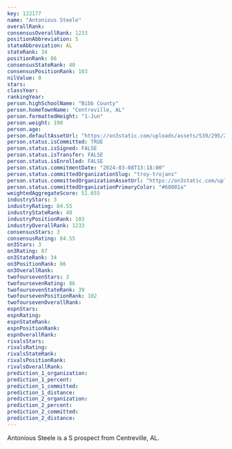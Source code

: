```yaml
---
key: 122177
name: "Antonious Steele"
overallRank: 
consensusOverallRank: 1233
positionAbbreviation: S
stateAbbreviation: AL
stateRank: 34
positionRank: 86
consensusStateRank: 40
consensusPositionRank: 103
nilValue: 0
stars: 
classYear: 
rankingYear: 
person.highSchoolName: "Bibb County"
person.homeTownName: "Centreville, AL"
person.formattedHeight: "1-Jun"
person.weight: 190
person.age: 
person.defaultAssetUrl: "https://on3static.com/uploads/assets/539/295/295539.png"
person.status.isCommitted: TRUE
person.status.isSigned: FALSE
person.status.isTransfer: FALSE
person.status.isEnrolled: FALSE
person.status.commitmentDate: "2024-03-08T13:18:00"
person.status.committedOrganizationSlug: "troy-trojans"
person.status.committedOrganizationAssetUrl: "https://on3static.com/uploads/assets/775/214/214775.svg"
person.status.committedOrganizationPrimaryColor: "#68001a"
weightedAggregateScore: 51.655
industryStars: 3
industryRating: 84.55
industryStateRank: 40
industryPositionRank: 103
industryOverallRank: 1233
consensusStars: 3
consensusRating: 84.55
on3Stars: 3
on3Rating: 87
on3StateRank: 34
on3PositionRank: 86
on3OverallRank: 
twofoursevenStars: 3
twofoursevenRating: 86
twofoursevenStateRank: 39
twofoursevenPositionRank: 102
twofoursevenOverallRank: 
espnStars: 
espnRating: 
espnStateRank: 
espnPositionRank: 
espnOverallRank: 
rivalsStars: 
rivalsRating: 
rivalsStateRank: 
rivalsPositionRank: 
rivalsOverallRank: 
prediction_1_organization: 
prediction_1_percent: 
prediction_1_committed: 
prediction_1_distance: 
prediction_2_organization: 
prediction_2_percent: 
prediction_2_committed: 
prediction_2_distance: 
---
```

Antonious Steele is a S prospect from Centreville, AL.